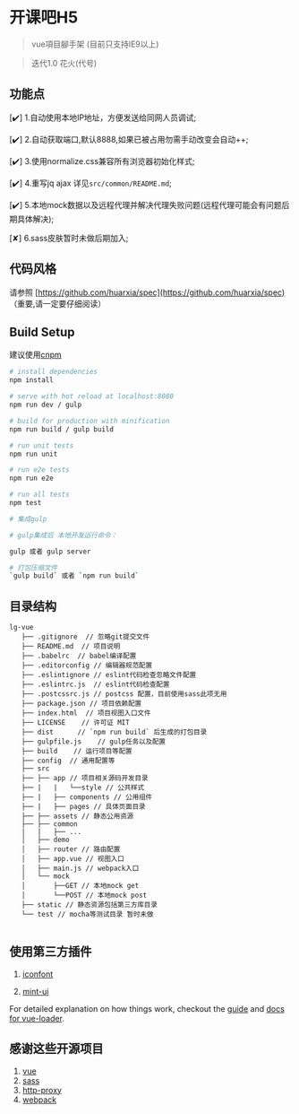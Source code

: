 # 开课吧H5

> vue項目腳手架 (目前只支持IE9以上)

> 迭代1.0 花火(代号)

## 功能点

[✔️] 1.自动使用本地IP地址，方便发送给同网人员调试;

[✔️] 2.自动获取端口,默认8888,如果已被占用勿需手动改变会自动++;

[✔️] 3.使用normalize.css兼容所有浏览器初始化样式;

[✔️] 4.重写jq ajax 详见`src/common/README.md`;

[✔️] 5.本地mock数据以及远程代理并解决代理失败问题(远程代理可能会有问题后期具体解决);

[✘] 6.sass皮肤暂时未做后期加入;

## 代码风格

请参照 [https://github.com/huarxia/spec](https://github.com/huarxia/spec) （重要,请一定要仔细阅读）


## Build Setup

建议使用[cnpm](https://npm.taobao.org/)

``` bash
# install dependencies
npm install

# serve with hot reload at localhost:8080
npm run dev / gulp

# build for production with minification
npm run build / gulp build

# run unit tests
npm run unit

# run e2e tests
npm run e2e

# run all tests
npm test

# 集成gulp

# gulp集成后 本地开发运行命令：

gulp 或者 gulp server

# 打包压缩文件
`gulp build` 或者 `npm run build`

```

## 目录结构
```
lg-vue
   ├── .gitignore  // 忽略git提交文件
   ├── README.md  // 项目说明
   ├── .babelrc  // babel编译配置
   ├── .editorconfig // 编辑器规范配置
   ├── .eslintignore // eslint代码检查忽略文件配置
   ├── .eslintrc.js  // eslint代码检查配置
   ├── .postcssrc.js // postcss 配置，目前使用sass此项无用
   ├── package.json // 项目依赖配置
   ├── index.html  // 项目视图入口文件
   ├── LICENSE    // 许可证 MIT
   ├── dist      // `npm run build` 后生成的打包目录
   ├── gulpfile.js    // gulp任务以及配置
   ├── build    // 运行项目等配置
   ├── config  // 通用配置等
   ├── src
   ├── ├── app // 项目相关源码开发目录
   ├── |   |   └──style // 公共样式
   ├── |   ├── components // 公用组件
   ├── |   ├── pages // 具体页面目录
   ├── ├── assets // 静态公用资源
   ├── ├── common
   |   |   ├── ...
   │   ├── demo
   │   ├── router // 路由配置
   │   ├── app.vue // 视图入口
   │   ├── main.js // webpack入口
   │   └── mock
   │       ├──GET // 本地mock get
   │       └──POST // 本地mock post
   ├── static // 静态资源包括第三方库目录
   └── test // mocha等测试目录 暂时未做
   
```

## 使用第三方插件

1. [iconfont](http://fontawesome.dashgame.com/)

2. [mint-ui](http://mint-ui.github.io/#!/zh-cn)


For detailed explanation on how things work, checkout the [guide](http://vuejs-templates.github.io/webpack/) and [docs for vue-loader](http://vuejs.github.io/vue-loader).

## 感谢这些开源项目

1. [vue](https://cn.vuejs.org/)
2. [sass](http://sass-lang.com/)
3. [http-proxy](https://github.com/nodejitsu/node-http-proxy)
4. [webpack](https://webpack.github.io/)
